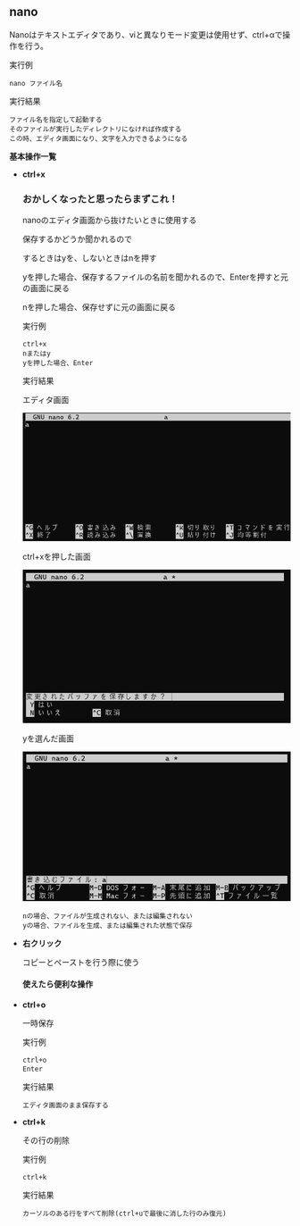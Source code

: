 [](ファイル名はコマンド名.md)
## nano
Nanoはテキストエディタであり、viと異なりモード変更は使用せず、ctrl+αで操作を行う。

実行例

  ```
  nano ファイル名
  ```
  実行結果　[](変更しない)


  ```
  ファイル名を指定して起動する
  そのファイルが実行したディレクトリになければ作成する
  この時、エディタ画面になり、文字を入力できるようになる
  ```

**基本操作一覧**
  

 - **ctrl+x**
  
   ### おかしくなったと思ったらまずこれ！

   nanoのエディタ画面から抜けたいときに使用する

   保存するかどうか聞かれるので

   するときはyを、しないときはnを押す

   yを押した場合、保存するファイルの名前を聞かれるので、Enterを押すと元の画面に戻る

   nを押した場合、保存せずに元の画面に戻る


   実行例 [](変更しない)
  
   ```
   ctrl+x
   nまたはy
   yを押した場合、Enter
   ```


   実行結果　[](変更しない)

   エディタ画面

   ![](image.png)

   ctrl+xを押した画面
   
   ![](image-1.png)
   
   yを選んだ画面
   
   ![](image-2.png)

   ```
   nの場合、ファイルが生成されない、または編集されない
   yの場合、ファイルを生成、または編集された状態で保存
   ```


- **右クリック**
  
  コピーとペーストを行う際に使う

   #### 使えたら便利な操作

- **ctrl+o** 
    
  一時保存
  
  実行例　[](変更しない)
  
  ```
  ctrl+o
  Enter
  ```


  実行結果　[](変更しない)


  ```
  エディタ画面のまま保存する
  ```
- **ctrl+k** 
    
  その行の削除
  
  実行例　[](変更しない)
  
  ```
  ctrl+k
  ```


  実行結果　[](変更しない)


  ```
  カーソルのある行をすべて削除(ctrl+uで最後に消した行のみ復元)
  ```

